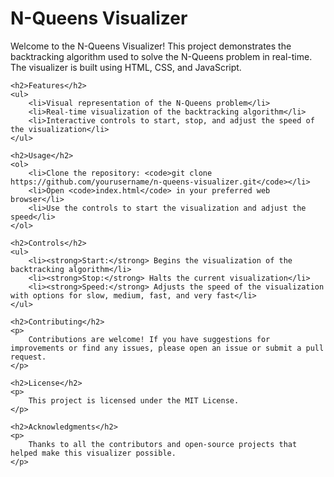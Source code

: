 <!DOCTYPE html>
<html lang="en">
<head>
    <meta charset="UTF-8">
    <meta name="viewport" content="width=device-width, initial-scale=1.0">
    <title>N-Queens Visualizer</title>
</head>
<body>
    <h1>N-Queens Visualizer</h1>
    <p>
        Welcome to the N-Queens Visualizer! This project demonstrates the backtracking algorithm used to solve the N-Queens problem in real-time. The visualizer is built using HTML, CSS, and JavaScript.
    </p>

    <h2>Features</h2>
    <ul>
        <li>Visual representation of the N-Queens problem</li>
        <li>Real-time visualization of the backtracking algorithm</li>
        <li>Interactive controls to start, stop, and adjust the speed of the visualization</li>
    </ul>

    <h2>Usage</h2>
    <ol>
        <li>Clone the repository: <code>git clone https://github.com/yourusername/n-queens-visualizer.git</code></li>
        <li>Open <code>index.html</code> in your preferred web browser</li>
        <li>Use the controls to start the visualization and adjust the speed</li>
    </ol>

    <h2>Controls</h2>
    <ul>
        <li><strong>Start:</strong> Begins the visualization of the backtracking algorithm</li>
        <li><strong>Stop:</strong> Halts the current visualization</li>
        <li><strong>Speed:</strong> Adjusts the speed of the visualization with options for slow, medium, fast, and very fast</li>
    </ul>

    <h2>Contributing</h2>
    <p>
        Contributions are welcome! If you have suggestions for improvements or find any issues, please open an issue or submit a pull request.
    </p>

    <h2>License</h2>
    <p>
        This project is licensed under the MIT License.
    </p>

    <h2>Acknowledgments</h2>
    <p>
        Thanks to all the contributors and open-source projects that helped make this visualizer possible.
    </p>
</body>
</html>

